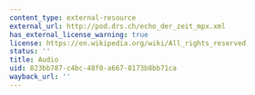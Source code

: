 ```yaml
---
content_type: external-resource
external_url: http://pod.drs.ch/echo_der_zeit_mpx.xml
has_external_license_warning: true
license: https://en.wikipedia.org/wiki/All_rights_reserved
status: ''
title: Audio
uid: 823bb787-c4bc-48f0-a667-8173b8bb71ca
wayback_url: ''
---
```

